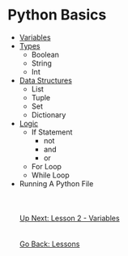 # Python Basics
* [Variables](variables.md)
* [Types](types.md)
    * Boolean
    * String
    * Int
* [Data Structures](data-structures.md)
    * List
    * Tuple
    * Set
    * Dictionary
* [Logic](logic.md)
    * If Statement
        * not
        * and
        * or
    * For Loop
    * While Loop
* Running A Python File
\
\
\
\
[Up Next: Lesson 2 - Variables](variables.md)
\
\
\
[Go Back: Lessons](../README.md)
